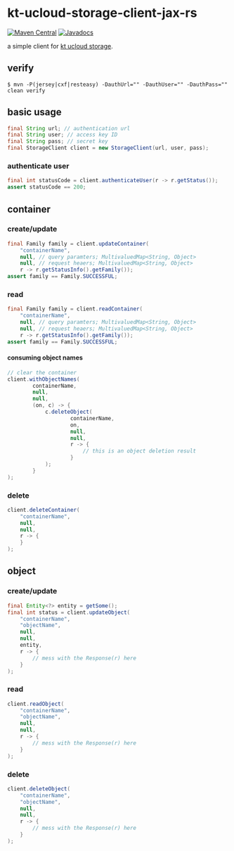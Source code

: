 # kt-ucloud-storage-client-jax-rs
[![Maven Central](https://img.shields.io/maven-central/v/com.github.jinahya/kt-ucloud-storage-client-jax-rs.svg?maxAge=2592000)](http://search.maven.org/#search%7Cgav%7C1%7Cg%3A%22com.github.jinahya%22%20AND%20a%3A%22kt-ucloud-storage-client-jax-rs%22)
[![Javadocs](http://www.javadoc.io/badge/com.github.jinahya/kt-ucloud-storage-client-jax-rs.svg)](http://www.javadoc.io/doc/com.github.jinahya/kt-ucloud-storage-client-jax-rs)

a simple client for [kt ucloud storage](https://ucloudbiz.olleh.com/portal/ktcloudportal.epc.productintro.ss.info.html).

## verify
```
$ mvn -P(jersey|cxf|resteasy) -DauthUrl="" -DauthUser="" -DauthPass="" clean verify
```
## basic usage
```java
final String url; // authentication url
final String user; // access key ID
final String pass; // secret key
final StorageClient client = new StorageClient(url, user, pass);
```
### authenticate user
```java
final int statusCode = client.authenticateUser(r -> r.getStatus());
assert statusCode == 200;
```

## container
### create/update
```java
final Family family = client.updateContainer(
    "containerName",
    null, // query paramters; MultivaluedMap<String, Object>
    null, // request heaers; MultivaluedMap<String, Object>
    r -> r.getStatusInfo().getFamily());
assert family == Family.SUCCESSFUL;
```
### read
```java
final Family family = client.readContainer(
    "containerName",
    null, // query paramters; MultivaluedMap<String, Object>
    null, // request heaers; MultivaluedMap<String, Object>
    r -> r.getStatusInfo().getFamily());
assert family == Family.SUCCESSFUL;
```
#### consuming object names
```java
// clear the container
client.withObjectNames(
        containerName,
        null,
        null,
        (on, c) -> {
            c.deleteObject(
                    containerName,
                    on,
                    null,
                    null,
                    r -> {
                        // this is an object deletion result
                    }
            );
        }
);
```
### delete
```java
client.deleteContainer(
    "containerName",
    null,
    null,
    r -> {
    }
);
```
## object
### create/update
```java
final Entity<?> entity = getSome();
final int status = client.updateObject(
    "containerName",
    "objectName",
    null,
    null,
    entity,
    r -> {
        // mess with the Response(r) here
    }
);
```
### read
```java
client.readObject(
    "containerName",
    "objectName",
    null,
    null,
    r -> {
        // mess with the Response(r) here
    }
);
```
### delete
```java
client.deleteObject(
    "containerName",
    "objectName",
    null,
    null,
    r -> {
        // mess with the Response(r) here
    }
);
```
